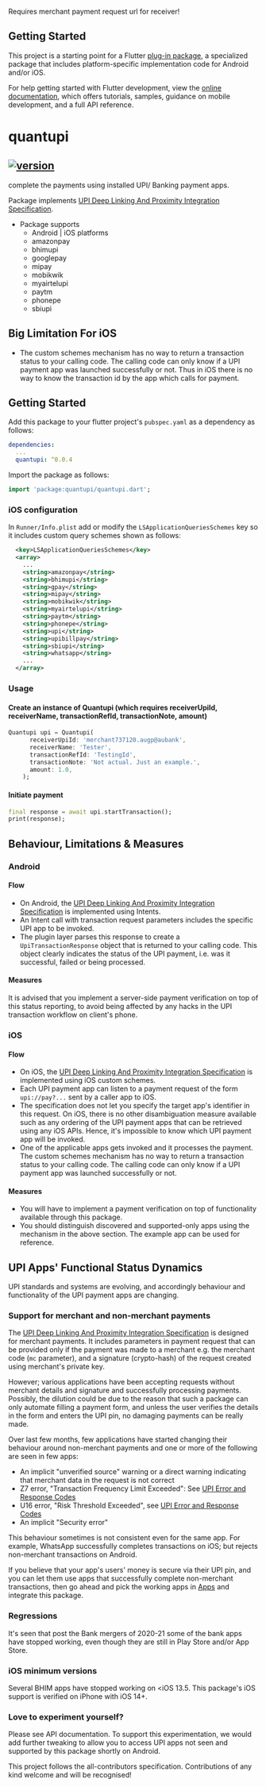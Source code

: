 

Requires merchant payment request url for receiver!

## Getting Started

This project is a starting point for a Flutter
[plug-in package](https://flutter.dev/developing-packages/),
a specialized package that includes platform-specific implementation code for
Android and/or iOS.

For help getting started with Flutter development, view the
[online documentation](https://flutter.dev/docs), which offers tutorials,
samples, guidance on mobile development, and a full API reference.

# quantupi

## [![version](https://img.shields.io/pub/v/quantupi)](https://pub.dev/packages/quantupi)

complete the payments using installed UPI/ Banking payment apps.

Package implements [UPI Deep Linking And Proximity Integration Specification]().

- Package supports 
    - Android | iOS platforms
    - amazonpay
    - bhimupi
    - googlepay
    - mipay
    - mobikwik
    - myairtelupi
    - paytm
    - phonepe
    - sbiupi 

## Big Limitation For iOS

- The custom schemes mechanism has no way to return a transaction status to your calling code. The calling code can only know if a UPI payment app was launched successfully or not. Thus in iOS there is no way to know the transaction id by the app which calls for payment.

## Getting Started

Add this package to your flutter project's `pubspec.yaml` as a dependency as follows:

```yaml
dependencies:
  ...
  quantupi: ^0.0.4
```

Import the package as follows:

```dart
import 'package:quantupi/quantupi.dart';
```

### iOS configuration

In `Runner/Info.plist` add or modify the `LSApplicationQueriesSchemes` key so it includes custom query schemes shown as follows:

```xml
  <key>LSApplicationQueriesSchemes</key>
  <array>
    ...
    <string>amazonpay</string>
    <string>bhimupi</string>
    <string>gpay</string>
    <string>mipay</string>
    <string>mobikwik</string>
    <string>myairtelupi</string>
    <string>paytm</string>
    <string>phonepe</string>
    <string>upi</string>
    <string>upibillpay</string>
    <string>sbiupi</string>
    <string>whatsapp</string>
    ...
  </array>
```

### Usage

#### Create an instance of Quantupi (which requires receiverUpiId, receiverName, transactionRefId, transactionNote, amount)

```dart
Quantupi upi = Quantupi(
      receiverUpiId: 'merchant737120.augp@aubank',
      receiverName: 'Tester',
      transactionRefId: 'TestingId',
      transactionNote: 'Not actual. Just an example.',
      amount: 1.0,
    );
```

#### Initiate payment

```dart
final response = await upi.startTransaction();
print(response);
```

## Behaviour, Limitations & Measures

### Android

#### Flow

- On Android, the [UPI Deep Linking And Proximity Integration Specification]() is implemented using Intents.
- An Intent call with transaction request parameters includes the specific UPI app to be invoked.
- The plugin layer parses this response to create a `UpiTransactionResponse` object that is returned to your calling code. This object clearly indicates the status of the UPI payment, i.e. was it successful, failed or being processed.

#### Measures

It is advised that you implement a server-side payment verification on top of this status reporting, to avoid being affected by any hacks in the UPI transaction workflow on client's phone.

### iOS

#### Flow

- On iOS, the [UPI Deep Linking And Proximity Integration Specification]() is implemented using iOS custom schemes.
- Each UPI payment app can listen to a payment request of the form `upi://pay?...` sent by a caller app to iOS.
- The specification does not let you specify the target app's identifier in this request. On iOS, there is no other disambiguation measure available such as any ordering of the UPI payment apps that can be retrieved using any iOS APIs. Hence, it's impossible to know which UPI payment app will be invoked.
- One of the applicable apps gets invoked and it processes the payment. The custom schemes mechanism has no way to return a transaction status to your calling code. The calling code can only know if a UPI payment app was launched successfully or not.

#### Measures

- You will have to implement a payment verification on top of functionality available through this package.
- You should distinguish discovered and supported-only apps using the mechanism in the above section. The example app can be used for reference.

## UPI Apps' Functional Status Dynamics

UPI standards and systems are evolving, and accordingly behaviour and functionality of the UPI payment apps are changing.

### Support for merchant and non-merchant payments

The [UPI Deep Linking And Proximity Integration Specification]() is designed for merchant payments. It includes parameters in payment request that can be provided only if the payment was made to a merchant e.g. the merchant code (`mc` parameter), and a signature (crypto-hash) of the request created using merchant's private key.

However; various applications have been accepting requests without merchant details and signature and successfully processing payments. Possibly, the dilution could be due to the reason that such a package can only automate filling a payment form, and unless the user verifies the details in the form and enters the UPI pin, no damaging payments can be really made.

Over last few months, few applications have started changing their behaviour around non-merchant payments and one or more of the following are seen in few apps:

- An implicit "unverified source" warning or a direct warning indicating that merchant data in the request is not correct
- Z7 error, "Transaction Frequency Limit Exceeded": See [UPI Error and Response Codes]()
- U16 error, "Risk Threshold Exceeded", see [UPI Error and Response Codes]()
- An implicit "Security error"

This behaviour sometimes is not consistent even for the same app. For example, WhatsApp successfully completes transactions on iOS; but rejects non-merchant transactions on Android.

If you believe that your app's users' money is secure via their UPI pin, and you can let them use apps that successfully complete non-merchant transactions, then go ahead and pick the working apps in [Apps]() and integrate this package.

### Regressions

It's seen that post the Bank mergers of 2020-21 some of the bank apps have stopped working, even though they are still in Play Store and/or App Store.

### iOS minimum versions

Several BHIM apps have stopped working on <iOS 13.5. This package's iOS support is verified on iPhone with iOS 14+.

### Love to experiment yourself?

Please see API documentation. To support this experimentation, we would add further tweaking to allow you to access UPI apps not seen and supported by this package shortly on Android.

<!-- markdownlint-restore -->
<!-- prettier-ignore-end -->

This project follows the all-contributors specification. Contributions of any kind welcome and will be recognised!
